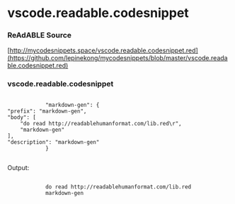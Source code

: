 
# vscode.readable.codesnippet


### ReAdABLE Source

[http://mycodesnippets.space/vscode.readable.codesnippet.red](https://github.com/lepinekong/mycodesnippets/blob/master/vscode.readable.codesnippet.red)


### vscode.readable.codesnippet



```

            "markdown-gen": {
"prefix": "markdown-gen",
"body": [
    "do read http://readablehumanformat.com/lib.red\r",
    "markdown-gen"
],
"description": "markdown-gen"
            }            
        
```


Output: 


```

            do read http://readablehumanformat.com/lib.red
            markdown-gen            
        
```



